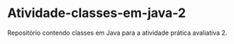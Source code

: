 # Atividade-classes-em-java-2
Repositório contendo classes em Java para a atividade prática avaliativa 2.
